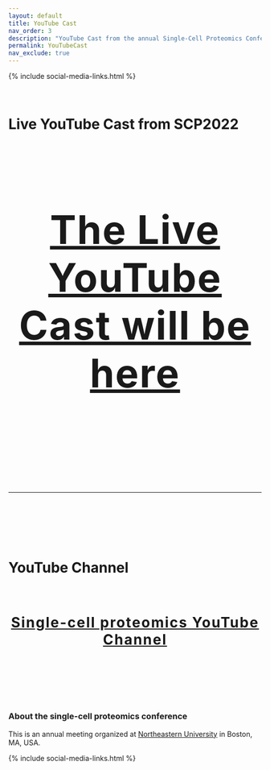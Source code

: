 ```yaml
---
layout: default
title: YouTube Cast
nav_order: 3
description: "YouTube Cast from the annual Single-Cell Proteomics Conference"
permalink: YouTubeCast
nav_exclude: true
---
```


{% include social-media-links.html %}

&nbsp;

# Live YouTube Cast from SCP2022



&nbsp;

<h2 style="letter-spacing: 2px; font-size: 78px; text-align: center;" id="single-cell-proteomics-videos">
<a href="https://www.youtube.com/c/NikolaiSlavovResearch">The Live YouTube Cast will be here</a>
 </h2>

<!--
<div style="text-align: center;" >
<iframe width="560" height="315" src="https://www.youtube.com/embed/NNLh4nE687I" frameborder="0" allow="accelerometer; autoplay; encrypted-media; gyroscope; picture-in-picture" allowfullscreen></iframe>
</div>
-->

&nbsp;

&nbsp;

&nbsp;



&nbsp;


------------


&nbsp;

&nbsp;

&nbsp;
# YouTube Channel

&nbsp;


<h2 style="letter-spacing: 2px; font-size: 28px; text-align: center;" id="single-cell-proteomics-videos">
<a href="https://www.youtube.com/c/NikolaiSlavovResearch">Single-cell proteomics YouTube Channel</a>
 </h2>


&nbsp;

&nbsp;



&nbsp;



### About the single-cell proteomics conference
This is an annual meeting organized at [Northeastern University](https://center.single-cell.net/) in Boston, MA, USA.

{% include social-media-links.html %}
